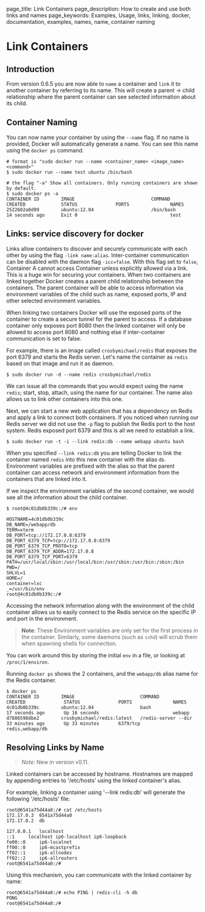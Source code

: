 page_title: Link Containers
page_description: How to create and use both links and names
page_keywords: Examples, Usage, links, linking, docker, documentation, examples, names, name, container naming

# Link Containers

## Introduction

From version 0.6.5 you are now able to `name` a container and `link` it
to another container by referring to its name. This will create a parent
-> child relationship where the parent container can see selected
information about its child.

## Container Naming

You can now name your container by using the `--name` flag. If no name
is provided, Docker will automatically generate a name. You can see this
name using the `docker ps` command.

    # format is "sudo docker run --name <container_name> <image_name> <command>"
    $ sudo docker run --name test ubuntu /bin/bash

    # the flag "-a" Show all containers. Only running containers are shown by default.
    $ sudo docker ps -a
    CONTAINER ID        IMAGE                            COMMAND             CREATED             STATUS              PORTS               NAMES
    2522602a0d99        ubuntu:12.04                     /bin/bash           14 seconds ago      Exit 0                                  test

## Links: service discovery for docker

Links allow containers to discover and securely communicate with each
other by using the flag `-link name:alias`. Inter-container
communication can be disabled with the daemon flag `-icc=false`. With
this flag set to `false`, Container A cannot access Container unless
explicitly allowed via a link. This is a huge win for securing your
containers. When two containers are linked together Docker creates a
parent child relationship between the containers. The parent container
will be able to access information via environment variables of the
child such as name, exposed ports, IP and other selected environment
variables.

When linking two containers Docker will use the exposed ports of the
container to create a secure tunnel for the parent to access. If a
database container only exposes port 8080 then the linked container will
only be allowed to access port 8080 and nothing else if inter-container
communication is set to false.

For example, there is an image called `crosbymichael/redis` that exposes
the port 6379 and starts the Redis server. Let's name the container as
`redis` based on that image and run it as daemon.

    $ sudo docker run -d --name redis crosbymichael/redis

We can issue all the commands that you would expect using the name
`redis`; start, stop, attach, using the name for our container. The name
also allows us to link other containers into this one.

Next, we can start a new web application that has a dependency on Redis
and apply a link to connect both containers. If you noticed when running
our Redis server we did not use the `-p` flag to publish the Redis port
to the host system. Redis exposed port 6379 and this is all we need to
establish a link.

    $ sudo docker run -t -i --link redis:db --name webapp ubuntu bash

When you specified `--link redis:db` you are telling Docker to link the
container named `redis` into this new container with the alias `db`.
Environment variables are prefixed with the alias so that the parent
container can access network and environment information from the
containers that are linked into it.

If we inspect the environment variables of the second container, we
would see all the information about the child container.

    $ root@4c01db0b339c:/# env

    HOSTNAME=4c01db0b339c
    DB_NAME=/webapp/db
    TERM=xterm
    DB_PORT=tcp://172.17.0.8:6379
    DB_PORT_6379_TCP=tcp://172.17.0.8:6379
    DB_PORT_6379_TCP_PROTO=tcp
    DB_PORT_6379_TCP_ADDR=172.17.0.8
    DB_PORT_6379_TCP_PORT=6379
    PATH=/usr/local/sbin:/usr/local/bin:/usr/sbin:/usr/bin:/sbin:/bin
    PWD=/
    SHLVL=1
    HOME=/
    container=lxc
    _=/usr/bin/env
    root@4c01db0b339c:/#

Accessing the network information along with the environment of the
child container allows us to easily connect to the Redis service on the
specific IP and port in the environment.

> **Note**:
> These Environment variables are only set for the first process in the
> container. Similarly, some daemons (such as `sshd`)
> will scrub them when spawning shells for connection.

You can work around this by storing the initial `env` in a file, or
looking at `/proc/1/environ`.

Running `docker ps` shows the 2 containers, and the `webapp/db` alias
name for the Redis container.

    $ docker ps
    CONTAINER ID        IMAGE                        COMMAND                CREATED              STATUS              PORTS               NAMES
    4c01db0b339c        ubuntu:12.04                 bash                   17 seconds ago       Up 16 seconds                           webapp
    d7886598dbe2        crosbymichael/redis:latest   /redis-server --dir    33 minutes ago       Up 33 minutes       6379/tcp            redis,webapp/db

## Resolving Links by Name

> *Note:* New in version v0.11.

Linked containers can be accessed by hostname.  Hostnames are mapped by
appending entries to '/etc/hosts' using the linked container's alias.

For example, linking a container using '--link redis:db' will generate
the following '/etc/hosts' file:

    root@6541a75d44a0:/# cat /etc/hosts
    172.17.0.3  6541a75d44a0
    172.17.0.2  db

    127.0.0.1   localhost
    ::1     localhost ip6-localhost ip6-loopback
    fe00::0     ip6-localnet
    ff00::0     ip6-mcastprefix
    ff02::1     ip6-allnodes
    ff02::2     ip6-allrouters
    root@6541a75d44a0:/#

Using this mechanism, you can communicate with the linked container by
name:

    root@6541a75d44a0:/# echo PING | redis-cli -h db
    PONG
    root@6541a75d44a0:/#
